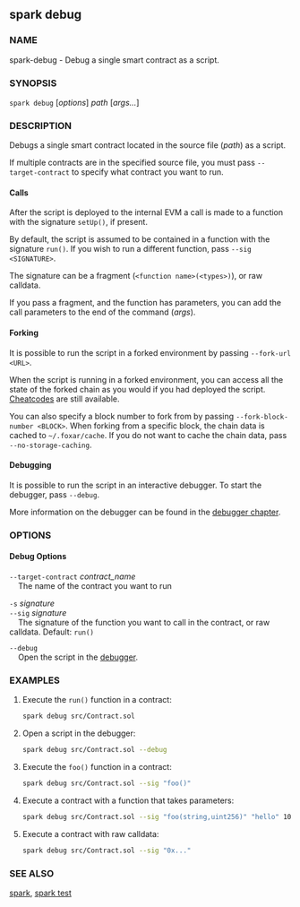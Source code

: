 ## spark debug

### NAME

spark-debug - Debug a single smart contract as a script.

### SYNOPSIS

`spark debug` [*options*] _path_ [*args...*]

### DESCRIPTION

Debugs a single smart contract located in the source file (_path_) as a script.

If multiple contracts are in the specified source file, you must pass `--target-contract` to specify
what contract you want to run.

#### Calls

After the script is deployed to the internal EVM a call is made to a function with the signature `setUp()`, if present.

By default, the script is assumed to be contained in a function with the signature `run()`. If you wish to
run a different function, pass `--sig <SIGNATURE>`.

The signature can be a fragment (`<function name>(<types>)`), or raw calldata.

If you pass a fragment, and the function has parameters, you can add the call parameters to the end of the command (_args_).

#### Forking

It is possible to run the script in a forked environment by passing `--fork-url <URL>`.

When the script is running in a forked environment, you can access all the state of the forked chain as you would
if you had deployed the script. [Cheatcodes][cheatcodes] are still available.

You can also specify a block number to fork from by passing `--fork-block-number <BLOCK>`. When forking from a
specific block, the chain data is cached to `~/.foxar/cache`. If you do not want to cache the chain data,
pass `--no-storage-caching`.

#### Debugging

It is possible to run the script in an interactive debugger. To start the debugger, pass `--debug`.

More information on the debugger can be found in the [debugger chapter][debugger].

### OPTIONS

#### Debug Options

`--target-contract` _contract_name_  
&nbsp;&nbsp;&nbsp;&nbsp;The name of the contract you want to run

`-s` _signature_  
`--sig` _signature_  
&nbsp;&nbsp;&nbsp;&nbsp;The signature of the function you want to call in the contract, or raw calldata. Default: `run()`

`--debug`  
&nbsp;&nbsp;&nbsp;&nbsp;Open the script in the [debugger][debugger].

<!-- {{#include evm-options.md}}

{{#include executor-options.md}}

{{#include core-build-options.md}}

{{#include common-options.md}} -->

### EXAMPLES

1. Execute the `run()` function in a contract:

   ```sh
   spark debug src/Contract.sol
   ```

2. Open a script in the debugger:

   ```sh
   spark debug src/Contract.sol --debug
   ```

3. Execute the `foo()` function in a contract:

   ```sh
   spark debug src/Contract.sol --sig "foo()"
   ```

4. Execute a contract with a function that takes parameters:

   ```sh
   spark debug src/Contract.sol --sig "foo(string,uint256)" "hello" 100
   ```

5. Execute a contract with raw calldata:
   ```sh
   spark debug src/Contract.sol --sig "0x..."
   ```

### SEE ALSO

[spark](./spark.md), [spark test](./spark-test.md)

[debugger]: ../../spark/debugger.md
[cheatcodes]: ../../cheatcodes/
